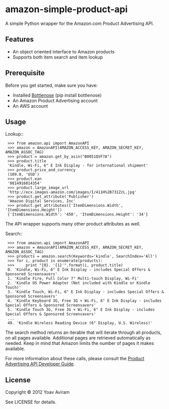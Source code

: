 amazon-simple-product-api
==========================
A simple Python wrapper for the Amazon.com Product Advertising API.


Features
--------

* An object oriented interface to Amazon products
* Supports both item search and item lookup


Prerequisite
--------------
Before you get started, make sure you have:

* Installed [Bottlenose](https://github.com/dlo/bottlenose) (pip install bottlenose)
* An Amazon Product Advertising account
* An AWS account


Usage
-----

Lookup::

     >>> from amazon.api import AmazonAPI
     >>> amazon = AmazonAPI(AMAZON_ACCESS_KEY, AMAZON_SECRET_KEY, AMAZON_ASSOC_TAG)
     >>> product = amazon.get_by_asin("B0051QVF7A")
     >>> product.title
     'Kindle, Wi-Fi, 6" E Ink Display - for international shipment'
     >>> product.price_and_currency
     (109.0, 'USD')
     >>> product.ean
     '0814916014354'
     >>> product.large_image_url
     'http://ecx.images-amazon.com/images/I/411H%2B731ZzL.jpg'
     >>> product.get_attribute('Publisher')
     'Amazon Digital Services, Inc'
     >>> product.get_attributes(['ItemDimensions.Width', 'ItemDimensions.Height'])
     {'ItemDimensions.Width': '450', 'ItemDimensions.Height': '34'}

The API wrapper supports many other product attributes as well.

Search::

     >>> from amazon.api import AmazonAPI
     >>> amazon = AmazonAPI(AMAZON_ACCESS_KEY, AMAZON_SECRET_KEY, AMAZON_ASSOC_TAG)
     >>> products = amazon.search(Keywords='kindle', SearchIndex='All')
     >>> for i, product in enumerate(products):
     >>>     print "{0}. '{1}'".format(i, product.title)
     0. 'Kindle, Wi-Fi, 6" E Ink Display - includes Special Offers & Sponsored Screensavers'
     1. 'Kindle Fire, Full Color 7" Multi-touch Display, Wi-Fi'
     2. 'Kindle US Power Adapter (Not included with Kindle or Kindle Touch)'
     3. 'Kindle Touch, Wi-Fi, 6" E Ink Display - includes Special Offers & Sponsored Screensavers'
     4. 'Kindle Keyboard 3G, Free 3G + Wi-Fi, 6" E Ink Display - includes Special Offers & Sponsored Screensavers'
     5. 'Kindle Touch 3G, Free 3G + Wi-Fi, 6" E Ink Display - includes Special Offers & Sponsored Screensavers'
     ...
     49. 'Kindle Wireless Reading Device (6" Display, U.S. Wireless)'

The search method returns an iterable that will iterate through all products,
on all pages available. Additional pages are retrieved automatically as needed.
Keep in mind that Amazon limits the number of pages it makes available.

For more information about these calls, please consult the [Product Advertising
API Developer Guide](http://docs.amazonwebservices.com/AWSECommerceService/latest/DG/index.html).


License
-------

Copyright &copy; 2012 Yoav Aviram

See LICENSE for details.

